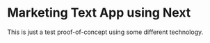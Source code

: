 # Marketing Text App using Next
This is just a test proof-of-concept using some different technology.
